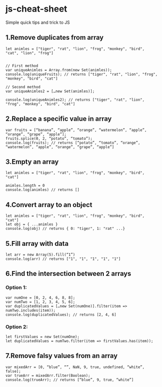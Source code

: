 # js-cheat-sheet
 Simple quick tips and trick to JS

## 1.Remove duplicates from array
```
let animles = ["tiger", "rat", "lion", "frog", "monkey", "bird", "cat", "lion", "frog"]


// First method
var uniqueAnimles = Array.from(new Set(animles));
console.log(uniqueFruits); // returns ["tiger", "rat", "lion", "frog", "monkey", "bird", "cat"]

// Second method
var uniqueAnimles2 = […new Set(animles)];

console.log(uniqueAnimles2); // returns ["tiger", "rat", "lion", "frog", "monkey", "bird", "cat"]
```

## 2.Replace a specific value in array

```
var fruits = [“banana”, “apple”, “orange”, “watermelon”, “apple”, “orange”, “grape”, “apple”];
fruits.splice(0, 2, “potato”, “tomato”);
console.log(fruits); // returns [“potato”, “tomato”, “orange”, “watermelon”, “apple”, “orange”, “grape”, “apple”]
```

## 3.Empty an array
```
let animles = ["tiger", "rat", "lion", "frog", "monkey", "bird", "cat"]

animles.length = 0
console.log(animles) // returns []
```

## 4.Convert array to an object
```
let animles = ["tiger", "rat", "lion", "frog", "monkey", "bird", "cat"]
let obj = { ...animles }
console.log(obj) // returns { 0: "tiger", 1: "rat" ...}
```

## 5.Fill array with data
```
let arr = new Array(5).fill(“1”)
console.log(arr) // returns ["1", "1", "1", "1", "1"]
```

## 6.Find the intersection between 2 arrays
### Option 1:
```
var numOne = [0, 2, 4, 6, 8, 8];
var numTwo = [1, 2, 3, 4, 5, 6];
var duplicatedValues = […new Set(numOne)].filter(item => numTwo.includes(item));
console.log(duplicatedValues); // returns [2, 4, 6]
```
### Option 2:
```
let firstValues = new Set(numOne);
let duplicatedValues = numTwo.filter(item => firstValues.has(item));
```

## 7.Remove falsy values from an array
```
var mixedArr = [0, “blue”, “”, NaN, 9, true, undefined, “white”, false];
var trueArr = mixedArr.filter(Boolean);
console.log(trueArr); // returns [“blue”, 9, true, “white”]
```


